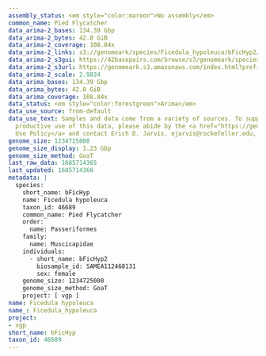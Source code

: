 ```yaml
---
assembly_status: <em style="color:maroon">No assembly</em>
common_name: Pied Flycatcher
data_arima-2_bases: 134.39 Gbp
data_arima-2_bytes: 42.0 GiB
data_arima-2_coverage: 108.84x
data_arima-2_links: s3://genomeark/species/Ficedula_hypoleuca/bFicHyp2/genomic_data/arima/<br>
data_arima-2_s3gui: https://42basepairs.com/browse/s3/genomeark/species/Ficedula_hypoleuca/bFicHyp2/genomic_data/arima/
data_arima-2_s3url: https://genomeark.s3.amazonaws.com/index.html?prefix=species/Ficedula_hypoleuca/bFicHyp2/genomic_data/arima/
data_arima-2_scale: 2.9834
data_arima_bases: 134.39 Gbp
data_arima_bytes: 42.0 GiB
data_arima_coverage: 108.84x
data_status: <em style="color:forestgreen">Arima</em>
data_use_source: from-default
data_use_text: Samples and data come from a variety of sources. To support fair and
  productive use of this data, please abide by the <a href="https://genome10k.soe.ucsc.edu/data-use-policies/">Data
  Use Policy</a> and contact Erich D. Jarvis, ejarvis@rockefeller.edu, with any questions.
genome_size: 1234725000
genome_size_display: 1.23 Gbp
genome_size_method: GoaT
last_raw_data: 1685714365
last_updated: 1685714366
metadata: |
  species:
    short_name: bFicHyp
    name: Ficedula hypoleuca
    taxon_id: 46689
    common_name: Pied Flycatcher
    order:
      name: Passeriformes
    family:
      name: Muscicapidae
    individuals:
      - short_name: bFicHyp2
        biosample_id: SAMEA112468131
        sex: female
    genome_size: 1234725000
    genome_size_method: GoaT
    project: [ vgp ]
name: Ficedula hypoleuca
name_: Ficedula_hypoleuca
project:
- vgp
short_name: bFicHyp
taxon_id: 46689
---
```

